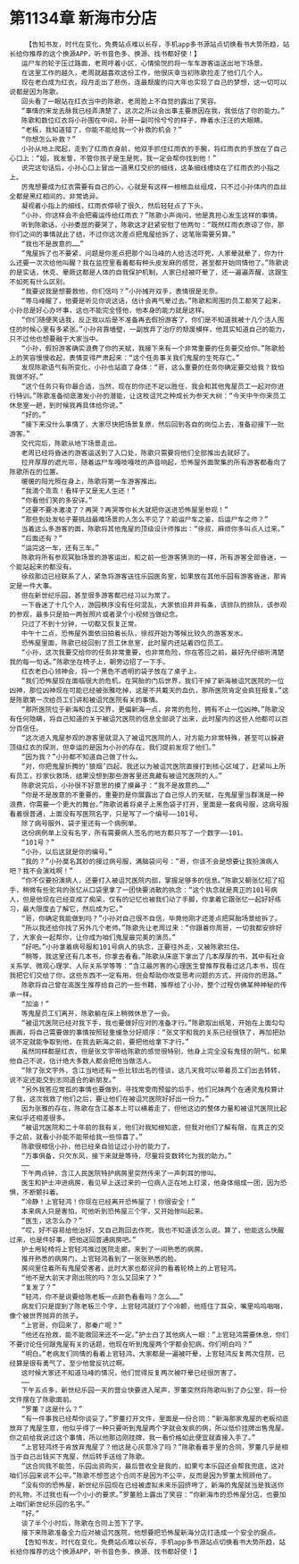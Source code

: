 # 第1134章 新海市分店
        【告知书友，时代在变化，免费站点难以长存，手机app多书源站点切换看书大势所趋，站长给你推荐的这个换源APP，听书音色多、换源、找书都好使！】
       运尸车的轮子压过路面，老周哼着小区，心情愉悦的将一车车游客运送出地下场景。
       在这里工作的越久，老周就越喜欢这份工作，他很庆幸当初陈歌捡走了他们几个人。
       现在老白成为红衣，段月走出了悲伤，连最颓废的闫大年也实现了自己的梦想，这一切可以说都是因为陈歌。
       回头看了一眼站在红衣当中的陈歌，老周脸上不自觉的露出了笑容。
       “事情的来龙去脉我已经弄清楚了，这次之所以会出事主要原因在我，我低估了你的能力。”
       陈歌和数位红衣将小孙围在中间，孙哥一副可怜兮兮的样子，睁着水汪汪的大眼睛。
       “老板，我知道错了，你能不能给我一个补救的机会？”
       “你想怎么补救？”
       小孙从地上爬起，走到了红雨衣身前，他双手抓住红雨衣的手腕，将红雨衣的手放在了自己心口上：“姐，我发誓，不管你孩子是生是死，我一定会帮你找到他！”
       说完这句话后，小孙心口上冒出一道黑红交织的细线，这条细线缠绕在了红雨衣的小指之上。
       厉鬼想要成为红衣需要有自己的心，心就是有这样一根根血丝组成，只不过小孙体内的血丝全都是黑红相间的，非常诡异。
       凝视着小指上的细线，红雨衣停顿了很久，然后轻轻点了下头。
       “小孙，你这样会不会把霉运传给红雨衣？”陈歌小声询问，他是真担心发生这样的事情。
       听到陈歌话，小孙委屈的要哭了，陈歌这才赶紧安慰了他两句：“既然红雨衣原谅了你，那你们之间的事情就此了结，不过你这次差点把鬼屋给拆了，这笔账需要另算。”
       “我也不是故意的……”
       “鬼屋拆了也不要紧，问题是你差点把那个叫马峰的人给活活吓死，人家晕就晕了，你为什么还要一次次给他叫醒？我在监控里看着都有种头皮发麻的感觉，甚至都开始同情他了。”陈歌说的是实话，休克、晕厥这都是人体的自我保护机制，人家已经被吓晕了，还一遍遍弄醒，这跟生不如死有什么区别。
       “我要说我是想要救他，你们信吗？”小孙摊开双手，表情很是无奈。
       “等马峰醒了，他要是听见你说这话，估计会再气晕过去。”陈歌和周围的员工都笑了起来，小孙总是好心办坏事，这也不能完全怪他，他本身的能力就是这样。
       “你们随便笑话我，反正我以后是不准备再去假扮游客了，你们是不知道我被十几个活人围住的时候心里有多紧张。”小孙背靠墙壁，一副放弃了治疗的颓废模样，他其实知道自己的能力，只不过他也想要融于大家当中。
       “小孙，假扮游客确实浪费了你的天赋，我接下来有一个非常重要的任务要交给你。”陈歌脸上的笑容慢慢收起，表情变得严肃起来：“这个任务事关我们鬼屋的生死存亡。”
       发现陈歌语气有所变化，小孙也站直了身体：“哥，这么重要的任务你确定要交给我？我怕我做不好。”
       “这个任务只有你最合适，当然，现在的你还不足以胜任，我会和其他鬼屋员工一起对你进行特训。”陈歌准备彻底激发小孙的潜能，让这枚诅咒之种成长为参天大树：“今天中午你来员工休息室一趟，到时候我再具体给你说。”
       “好的。”
       “接下来没什么事情了，大家尽快把场景复原，然后回到各自的岗位上去，准备迎接下一批游客。”
       交代完后，陈歌从地下场景走出。
       老周已经将昏迷的游客运送到了入口处，陈歌只需要将他们全部推出去就好了。
       拉开厚厚的遮光帘，随着运尸车嘎吱嘎吱的声音响起，恐怖屋外面聚集的所有游客都看向了陈歌所在的位置。
       暖暖的阳光照在身上，陈歌将第一车游客推出。
       “我滴个乖乖！看样子又是无人生还！”
       “你看他们笑的多安详。”
       “还要不要冰激凌了？再哭？再哭等你长大就把你送进恐怖屋里参观！”
       “那些到处发帖子要挑战最难场景的人怎么不见了？前运尸车之鉴，后运尸车之师？”
       当着这么多游客的面，陈歌将其他鬼屋的顶级设计师推出：“徐叔，麻烦你多叫点人过来。”
       “后面还有？”
       “运完这一车，还有三车。”
       陈歌将所有参观冥胎场景的游客运出，和之前一些游客猜测的一样，所有游客全部昏迷，一个能站起来的都没有。
       徐叔那边已经联系了人，紧急将游客送往乐园医务室，如果放在其他乐园有游客昏迷，那肯定是一件大事。
       但在新世纪乐园，甚至很多游客都已经习以为常了。
       一下昏迷了十几个人，游园秩序没有任何混乱，大家依旧井井有条，该排队的排队，该参观的参观，最多只是拍一两张照片或者录个小视频当做纪念。
       只过了不到十分钟，一切都又恢复正常。
       中午十二点，恐怖屋外面依旧拍着长队，徐叔开始为等候比较久的游客发水。
       恐怖屋里面，陈歌已经回到了员工休息室，此时屋内还站着四位员工。
       “小孙，这次我要交给你的任务非常重要，也非常危险，你在答应之前，最好先仔细听清楚我的每一句话。”陈歌坐在椅子上，朝旁边招了一下手。
       红衣老白心领神会，将一个黑色不透明的袋子放在了桌子上。
       “我们恐怖屋现在面临很大的危机，在冥胎的门后世界，我们干掉了新海被诅咒医院的一位凶神，那位凶神现在可能已经被张雅吃掉，这是不共戴天的血仇，那所医院肯定会疯狂报复。”这是陈歌第一次给员工们讲和被诅咒医院有关的事情。
       “那所医院位于新海和含江交界，更偏新海一点，非常的危险，拥有不止一位凶神。”陈歌没有任何隐瞒，将自己知道的关于被诅咒医院的信息全部说了出来，此时屋内的这些人他都可以百分百信任。
       “这次进入鬼屋参观的游客里就混入了被诅咒医院的人，对方能力非常特殊，甚至可以躲避顶级红衣的探测，但幸运的是因为小孙的存在，我们提前发现了他们。”
       “因为我？”小孙都不知道自己做了什么。
       “对，你把鬼屋折腾的‘狼烟’四起，我还以为被诅咒医院直接打到核心区域了，赶紧叫上所有员工，抄家伙救场，结果没想到那些游客里还真藏有被诅咒医院的人。”
       陈歌说完后，小孙很不好意思的摸了摸鼻子：“我不是故意的……”
       “你是不是故意的不重要的，重要的是你展露出了自己惊人的天赋，在鬼屋里当群演是一种浪费，你需要一个更大的舞台。”陈歌说着将桌子上黑色袋子打开，里面是一套病号服，这病号服看着很普通，上面没有写医院名字，只是写了一个编号——101号。
       除了病号服外，袋子里还有一个病例单。
       这份病例单上没有名字，所有需要病人签名的地方都只写了一个数字——101。
       “101号？”
       “小孙，以后这就是你的编号。”
       “我的？”小孙莫名其妙的接过病号服，满脑袋问号：“哥，你该不会是想要让我扮演病人吧？我不会演戏啊！”
       “你不仅要扮演病人，还要打入被诅咒医院内部，掌握足够多的信息。”陈歌又朝张忆招了招手，稍微有些驼背的张忆从口袋里拿了一团快要消散的执念：“这个执念就是真正的101号病人，但是他现在已经变成了痴呆，仅有的记忆也被我们动了手脚，你拿着它跟张忆一起好好练习，最大限度去了解它，然后成为它。”
       “哥，你确定我能做到吗？”小孙对自己很不自信，毕竟他刚才还差点把冥胎场景给拆了。
       “所以我还给你找了另外几个老师。”陈歌先让老周过来：“你跟着你周哥，一切我都安排好了，大家会一起帮你，让你成为咱们鬼屋最完美的演员。”
       “好吧。”小孙拿着病号服和101号病人的执念，正要往外走，又被陈歌拦住。
       “稍等，我这里还有几本书，你拿去看看。”陈歌从床底下拿出了几本厚厚的书，其中有社会关系学、微观心理学、人际关系学等等：“含江最厉害的心理医生曾推荐我看过这几本书，现在我把它们交给了你，这些东西不一定有用，但会帮助你改变思考问题的方式，开阔你的思路。”
       陈歌将自己曾在高医生推荐给自己的一些书籍，推荐给了小孙，整个过程仿佛某种神秘的传承一样。
       “加油！”
       等鬼屋员工们离开，陈歌躺在床上稍微休息了一会。
       “被诅咒医院已经对我下手，我也要做好应对的准备才行。”陈歌取出纸笔，开始在上面勾勾画画，将自己需要做的事情按照轻重缓急分好顺序：“张文宇和我的关系已经很铁了，再加把劲说不定就能争取到他，在我去新海之前，要把他给拿下才行。”
       虽然同样都是红衣，但是张文宇带给陈歌的感觉很特别，他身上完全没有鬼怪的阴气，如果他自己不说，估计绝大多数人都会把他当做活人。
       “除了张文宇外，含江当地还有一些比较出名的怪谈，这几天我可以带着员工们出去转转，说不定还能交到志同道合的新朋友。”
       “另外我答应常孤的事情也要做到，寻找常雯雨预留的后手，他们兄妹两个在通灵鬼校算计了我，这次我救了他们之后，要让他们在被诅咒医院好好出一份力。”
       因为张雅的存在，陈歌在含江基本上可以横着走了，但他这边的整体力量和被诅咒医院比起来似乎还相差很多。
       “被诅咒医院和二十年前的我有关，他们对我知根知底，但我对他们了解有限，在真正的交手之前，就看小孙能不能带给我一些惊喜了。”
       陈歌很相信小孙，他已经亲自验证过小孙的能力了。
       “万事俱备，只欠东风，接下来就是等待，尽量将变数转化为我的助力。”
       ……
       下午两点钟，含江人民医院特护病房里突然传来了一声刺耳的惨叫。
       医生和护士冲进病房，看见早上送过来的一位病人正在地上打滚，他身体缩成一团，因为恐惧，不断颤抖着。
       “冷静！上官轻鸿！你现在已经离开恐怖屋了！你很安全！”
       本来病人只是害怕，可他听到恐怖屋三个字，又开始惨叫起来。
       “医生，这怎么办？”
       “哎，好不容易给他治好，又自己跑回去作死，我也不知道该怎么说。算了，他能这么快醒过来，也是件好事，把他送回普通病房吧。”
       护士用轮椅将上官轻鸿推过医院走廊，来到了一间熟悉的病房。
       推开熟悉的病房门，上官轻鸿看到了一张张熟悉的脸。
       房间里住着所有鬼屋受害者，此时大家也都诧异的看着轮椅上的上官轻鸿。
       “他不是大前天才刚出院的吗？怎么又回来了？”
       “复发了？”
       “轻鸿，你不是说要给陈老板一点颜色看看吗？怎么……”
       病友们只是提到了陈老板三个字，上官轻鸿就打了个冷颤，他捂住了耳朵，嘴里呜呜咽咽，像个被世界抛弃的孩子。
       “上官哥，你回来了，那秦广呢？”
       “他还在抢救，能不能救回来还不一定。”护士白了其他病人一眼：“上官轻鸿需要休息，你们不要讨论任何跟鬼屋有关的话题，他现在听到鬼屋两个字都会犯病，你们明白吗？”
       “明白。”老病友们同情的看着上官轻鸿，大家都是一遍被吓晕，上官轻鸿反复两次住院，已经算是很有勇气了，至少他曾反抗过啊。
       这时候大家还不知道马峰的情况，他们觉得反复两次被吓晕已经很厉害了。
       ……
       下午五点多，新世纪乐园一天的营业快要进入尾声，罗董突然将陈歌叫到了办公室，将一份文件摆在了陈歌面前。
       “罗董？这是什么？”
       “有一件事我已经帮你谈妥了。”罗董打开文件，里面是一份合同：“新海那家鬼屋的老板彻底放弃了鬼屋生意，他似乎得了一种只要听到鬼屋两个字就会发疯的病，所以低价挂牌出售鬼屋。你之前给我说过这个事情，所以他那边刚挂牌，我一看价格如此便宜就直接入手了。”
       “上官轻鸿终于肯放弃鬼屋了？他这是心灰意冷了吗？”陈歌看着手里的合同，罗董几乎是相当于自己出钱买下鬼屋，然后转手送给了陈歌。
       “这合同我不能签，乐园出资购买，最后营收全是我的，如果亏本乐园还会帮我兜底，这对咱们乐园来说不公平。”陈歌不想签这个合同不是因为不公平，反而是因为罗董太照顾他了。
       “没有你的恐怖屋，新世纪乐园现在已经被虚拟未来乐园挤垮了，新海的鬼屋就当是我送你的礼物，不过我也有一个小小的要求。”罗董脸上露出了笑容：“你新海市的恐怖屋分店，也要加上咱们新世纪乐园的名字。”
       “好。”
       谈了半个小时后，陈歌在合同上签下了字。
       接下来陈歌准备全力应对被诅咒医院，他想要把恐怖屋新海分店打造成一个安全的据点。
       【告知书友，时代在变化，免费站点难以长存，手机app多书源站点切换看书大势所趋，站长给你推荐的这个换源APP，听书音色多、换源、找书都好使！】